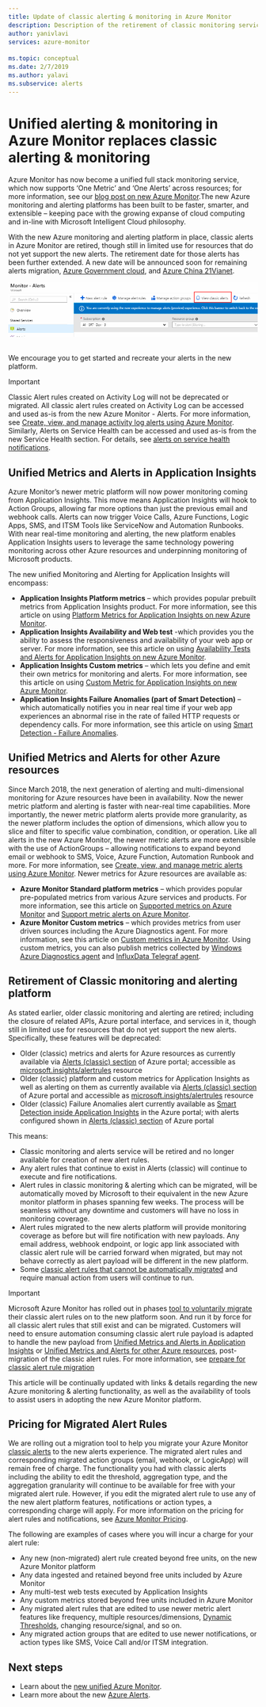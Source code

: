 ```yaml
---
title: Update of classic alerting & monitoring in Azure Monitor
description: Description of the retirement of classic monitoring services and functionality, earlier shown in Azure portal under Alerts (classic). 
author: yanivlavi
services: azure-monitor

ms.topic: conceptual
ms.date: 2/7/2019
ms.author: yalavi
ms.subservice: alerts
---
```

# Unified alerting & monitoring in Azure Monitor replaces classic alerting & monitoring

Azure Monitor has now become a unified full stack monitoring service, which now supports ‘One Metric’ and ‘One Alerts’ across resources; for more information, see our [blog post on new Azure Monitor](https://azure.microsoft.com/blog/new-full-stack-monitoring-capabilities-in-azure-monitor/).The new Azure monitoring and alerting platforms has been built to be faster, smarter, and extensible – keeping pace with the growing expanse of cloud computing and in-line with Microsoft Intelligent Cloud philosophy.

With the new Azure monitoring and alerting platform in place, classic alerts in Azure Monitor are retired, though still in limited use for resources that do not yet support the new alerts. The retirement date for those alerts has been further extended. A new date will be announced soon for remaining alerts migration, [Azure Government cloud](../../azure-government/documentation-government-welcome.md), and [Azure China 21Vianet](https://docs.azure.cn/).

 ![Classic alert in Azure portal](media/monitoring-classic-retirement/monitor-alert-screen2.png) 

We encourage you to get started and recreate your alerts in the new platform.

> [!IMPORTANT]
> Classic Alert rules created on Activity Log will not be deprecated or migrated. All classic alert rules created on Activity Log can be accessed and used as-is from the new Azure Monitor - Alerts. For more information, see [Create, view, and manage activity log alerts using Azure Monitor](./alerts-activity-log.md). Similarly, Alerts on Service Health can be accessed and used as-is from the new Service Health section. For details, see [alerts on service health notifications](../../service-health/alerts-activity-log-service-notifications-portal.md).

## Unified Metrics and Alerts in Application Insights

Azure Monitor’s newer metric platform will now power monitoring coming from Application Insights. This move means Application Insights will hook to Action Groups, allowing far more options than just the previous email and webhook calls. Alerts can now trigger Voice Calls, Azure Functions, Logic Apps, SMS, and ITSM Tools like ServiceNow and Automation Runbooks. With near real-time monitoring and alerting, the new platform enables Application Insights users to leverage the same technology powering monitoring across other Azure resources and underpinning monitoring of Microsoft products.

The new unified Monitoring and Alerting for Application Insights will encompass:

- **Application Insights Platform metrics** – which provides popular prebuilt metrics from Application Insights product. For more information, see this article on using [Platform Metrics for Application Insights on new Azure Monitor](../app/pre-aggregated-metrics-log-metrics.md#pre-aggregated-metrics).
- **Application Insights Availability and Web test** -which provides you the ability to assess the responsiveness and availability of your web app or server. For more information, see this article on using [Availability Tests and Alerts for Application Insights on new Azure Monitor](../app/monitor-web-app-availability.md).
- **Application Insights Custom metrics** – which lets you define and emit their own metrics for monitoring and alerts. For more information, see this article on using [Custom Metric for Application Insights on new Azure Monitor](../app/pre-aggregated-metrics-log-metrics.md#custom-metrics-dimensions-and-pre-aggregation).
- **Application Insights Failure Anomalies (part of Smart Detection)** – which automatically notifies you in near real time if your web app experiences an abnormal rise in the rate of failed HTTP requests or dependency calls. For more information, see this article on using [Smart Detection - Failure Anomalies](../app/proactive-failure-diagnostics.md).

## Unified Metrics and Alerts for other Azure resources

Since March 2018, the next generation of alerting and multi-dimensional monitoring for Azure resources have been in availability. Now the newer metric platform and alerting is faster with near-real time capabilities. More importantly, the newer metric platform alerts provide more granularity, as the newer platform includes the option of dimensions, which allow you to slice and filter to specific value combination, condition, or operation. Like all alerts in the new Azure Monitor, the newer metric alerts are more extensible with the use of ActionGroups – allowing notifications to expand beyond email or webhook to SMS, Voice, Azure Function, Automation Runbook and more. For more information, see [Create, view, and manage metric alerts using Azure Monitor](./alerts-metric.md).
Newer metrics for Azure resources are available as:

- **Azure Monitor Standard platform metrics** – which provides popular pre-populated metrics from various Azure services and products. For more information, see this article on [Supported metrics on Azure Monitor](./alerts-metric-near-real-time.md#metrics-and-dimensions-supported) and [Support metric alerts on Azure Monitor](./alerts-metric-overview.md#supported-resource-types-for-metric-alerts).
- **Azure Monitor Custom metrics** – which provides metrics from user driven sources including the Azure Diagnostics agent. For more information, see this article on [Custom metrics in Azure Monitor](./metrics-custom-overview.md). Using custom metrics, you can also publish metrics collected by [Windows Azure Diagnostics agent](./collect-custom-metrics-guestos-resource-manager-vm.md) and [InfluxData Telegraf agent](./collect-custom-metrics-linux-telegraf.md).

## Retirement of Classic monitoring and alerting platform

As stated earlier, older classic monitoring and alerting are retired; including the closure of related APIs, Azure portal interface, and services in it, though still in limited use for resources that do not yet support the new alerts. Specifically, these features will be deprecated:

- Older (classic) metrics and alerts for Azure resources as currently available via [Alerts (classic) section](./alerts-classic.overview.md) of Azure portal; accessible as [microsoft.insights/alertrules](/rest/api/monitor/alertrules) resource
- Older (classic) platform and custom metrics for Application Insights as well as alerting on them as currently available via [Alerts (classic) section](./alerts-classic.overview.md) of Azure portal and accessible as [microsoft.insights/alertrules](/rest/api/monitor/alertrules) resource
- Older (classic) Failure Anomalies alert currently available as [Smart Detection inside Application Insights](../app/proactive-diagnostics.md) in the Azure portal; with alerts configured shown in [Alerts (classic) section](./alerts-classic.overview.md) of Azure portal

This means:

- Classic monitoring and alerts service will be retired and no longer available for creation of new alert rules.
- Any alert rules that continue to exist in Alerts (classic) will continue to execute and fire notifications.
- Alert rules in classic monitoring & alerting which can be migrated, will be automatically moved by Microsoft to their equivalent in the new Azure monitor platform in phases spanning few weeks. The process will be seamless without any downtime and customers will have no loss in monitoring coverage.
- Alert rules migrated to the new alerts platform will provide monitoring coverage as before but will fire notification with new payloads. Any email address, webhook endpoint, or logic app link associated with classic alert rule will be carried forward when migrated, but may not behave correctly as alert payload will be different in the new platform.
- Some [classic alert rules that cannot be automatically migrated](alerts-understand-migration.md#classic-alert-rules-that-will-not-be-migrated) and require manual action from users will continue to run.

> [!IMPORTANT]
> Microsoft Azure Monitor has rolled out in phases [tool to voluntarily migrate](alerts-using-migration-tool.md) their classic alert rules on to the new platform soon. And run it by force for all classic alert rules that still exist and can be migrated. Customers will need to ensure automation consuming classic alert rule payload is adapted to handle the new payload from [Unified Metrics and Alerts in Application Insights](#unified-metrics-and-alerts-in-application-insights) or [Unified Metrics and Alerts for other Azure resources](#unified-metrics-and-alerts-for-other-azure-resources), post-migration of the classic alert rules. For more information, see [prepare for classic alert rule migration](alerts-prepare-migration.md)

This article will be continually updated with links & details regarding the new Azure monitoring & alerting functionality, as well as the availability of tools to assist users in adopting the new Azure Monitor platform.

## Pricing for Migrated Alert Rules

We are rolling out a migration tool to help you migrate your Azure Monitor [classic alerts](./alerts-classic.overview.md) to the new alerts experience. The migrated alert rules and corresponding migrated action groups (email, webhook, or LogicApp) will remain free of charge. The functionality you had with classic alerts including the ability to edit the threshold, aggregation type, and the aggregation granularity will continue to be available for free with your migrated alert rule. However, if you edit the migrated alert rule to use any of the new alert platform features, notifications or action types, a corresponding charge will apply. For more information on the pricing for alert rules and notifications, see [Azure Monitor Pricing](https://azure.microsoft.com/pricing/details/monitor/).

The following are examples of cases where you will incur a charge for your alert rule:

- Any new (non-migrated) alert rule created beyond free units, on the new Azure Monitor platform
- Any data ingested and retained beyond free units included by Azure Monitor
- Any multi-test web tests executed by Application Insights
- Any custom metrics stored beyond free units included in Azure Monitor
- Any migrated alert rules that are edited to use newer metric alert features like frequency, multiple resources/dimensions, [Dynamic Thresholds](alerts-dynamic-thresholds.md), changing resource/signal, and so on.
- Any migrated action groups that are edited to use newer notifications, or action types like SMS, Voice Call and/or ITSM integration.

## Next steps

* Learn about the [new unified Azure Monitor](../overview.md).
* Learn more about the new [Azure Alerts](./alerts-overview.md).

